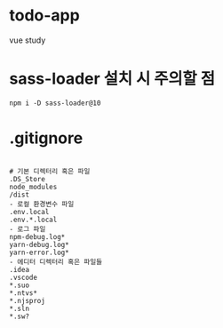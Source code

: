 # todo-app
vue study
# sass-loader 설치 시 주의할 점
<code>npm i -D sass-loader@10</code>
# .gitignore
<code>
# 기본 디렉터리 혹은 파일
.DS_Store
node_modules
/dist
- 로컬 환경변수 파일
.env.local
.env.*.local
- 로그 파일
npm-debug.log*
yarn-debug.log*
yarn-error.log*
- 에디터 디렉터리 혹은 파일들
.idea
.vscode
*.suo
*.ntvs*
*.njsproj
*.sln
*.sw?</code>
